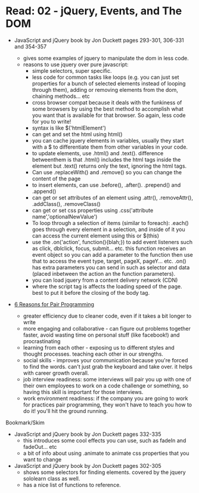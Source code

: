 # Read: 02 - jQuery, Events, and The DOM

* JavaScript and jQuery book by Jon Duckett pages 293-301, 306-331 and 354-357
  * gives some examples of jquery to manipulate the dom in less code.
  * reasons to use jquery over pure javascript:
    * simple selectors, super specific.
    * less code for common tasks like loops (e.g. you can just set properties for a bunch of selected elements instead of looping through them), adding or removing elements from the dom, chaining methods... etc
    * cross browser compat because it deals with the funkiness of some browsers by using the best method to accomplish what you want that is available for that browser. So again, less code for you to write!
    * syntax is like $('htmlElement')
    * can get and set the html using html()
    * you can cache jquery elements in variables, usually they start with a $ to differentiate them from other variables in your code.
    * to update elements, use .html() and .text(). difference betweenthem is that .html() includes the html tags inside the element but .text() returns only the text, ignoring the html tags.
    * Can use .replaceWith() and .remove() so you can change the content of the page
    * to insert elements, can use .before(), .after(). .prepend() and .append()
    * can get or set attributes of an element using .attr(), .removeAttr(), .addClass(), .removeClass()
    * can get or set css properties using .css('attribute name','optionalNewValue')
    * To loop through a selection of items (similar to foreach): .each() goes through every element in a selection, and inside of it you can access the current element using this or $(this)
    * use the .on('action', function(){blah;}) to add event listeners such as click, dblclick, focus, submit... etc. this function receives an event object so you can add a parameter to the function then use that to access the event type, target, pageX, pageY... etc. .on() has extra parameters you can send in such as selector and data (placed inbetween the action an the function parameters).
    * you can load jquery from a content delivery network (CDN)
    * where the script tag is affects the loading speed of the page. best to put it before the closing of the body tag.

* [6 Reasons for Pair Programming](https://www.codefellows.org/blog/6-reasons-for-pair-programming/)
  * greater efficiency due to cleaner code, even if it takes a bit longer to write
  * more engaging and collaborative - can figure out problems together faster, avoid wasting time on personal stuff (like facebook!) and procrastinating
  * learning from each other - exposing us to different styles and thought processes. teaching each other in our strengths.
  * social skills - improves your communication because you're forced to find the words. can't just grab the keyboard and take over. it helps with career growth overall.
  * job interview readiness: some interviews will pair you up with one of their own employees to work on a code challenge or something, so having this skill is important for those interviews.
  * work environment readiness: if the company you are going to work for practices pair programming, they won't have to teach you how to do it! you'll hit the ground running.

Bookmark/Skim

* JavaScript and jQuery book by Jon Duckett pages 332-335
  * this introduces some cool effects you can use, such as fadeIn and fadeOut... etc
  * a bit of info about using .animate to animate css properties that you want to change
* JavaScript and jQuery book by Jon Duckett pages 302-305
  * shows some selectors for finding elements. covered by the jquery sololearn class as well.
  * has a nice list of functions to reference.
